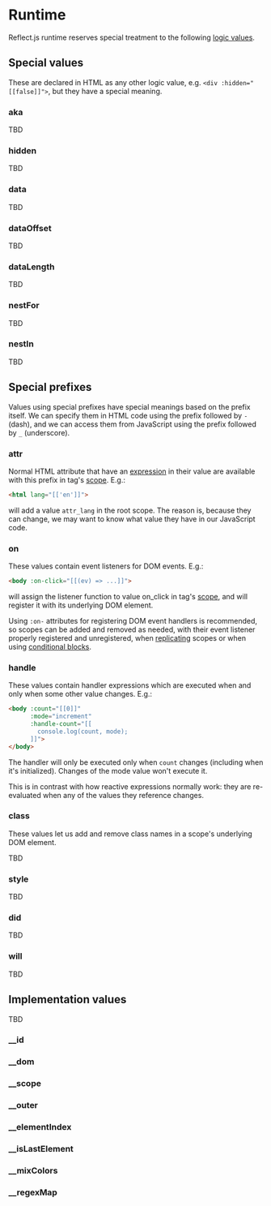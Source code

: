 # Runtime

Reflect.js runtime reserves special treatment to the following [logic values](language#logic-values).

## Special values

These are declared in HTML as any other logic value, e.g. `<div :hidden="[[false]]">`, but they have a special meaning.

### aka

TBD

### hidden

TBD

### data

TBD

### dataOffset

TBD

### dataLength

TBD

### nestFor

TBD

### nestIn

TBD

## Special prefixes

Values using special prefixes have special meanings based on the prefix itself. We can specify them in HTML code using the prefix followed by `-` (dash), and we can access them from JavaScript using the prefix followed by `_` (underscore).

### attr

Normal HTML attribute that have an [expression](language#reactive-expressions) in their value are available with this prefix in tag's [scope](language#visibility-scopes). E.g.:

```html
<html lang="[['en']]">
```

will add a value `attr_lang` in the root scope. The reason is, because they can change, we may want to know what value they have in our JavaScript code.

### on

These values contain event listeners for DOM events. E.g.:

```html
<body :on-click="[[(ev) => ...]]">
```

will assign the listener function to value on_click in tag's [scope](language#visibility-scopes), and will register it with its underlying DOM element.

Using `:on-` attributes for registering DOM event handlers is recommended, so scopes can be added and removed as needed, with their event listener properly registered and unregistered, when [replicating](#data) scopes or when using [conditional blocks](stdlib).

### handle

These values contain handler expressions which are executed when and only when some other value changes. E.g.:

```html
<body :count="[[0]]"
      :mode="increment"
      :handle-count="[[
        console.log(count, mode);
      ]]">
</body>
```

The handler will only be executed only when `count` changes (including when it's initialized). Changes of the mode value won't execute it.

This is in contrast with how reactive expressions normally work: they are re-evaluated when any of the values they reference changes.

### class

These values let us add and remove class names in a scope's underlying DOM element.

TBD

### style

TBD

### did

TBD

### will

TBD

## Implementation values

TBD

### __id

### __dom

### __scope

### __outer

### __elementIndex

### __isLastElement

### __mixColors

### __regexMap
